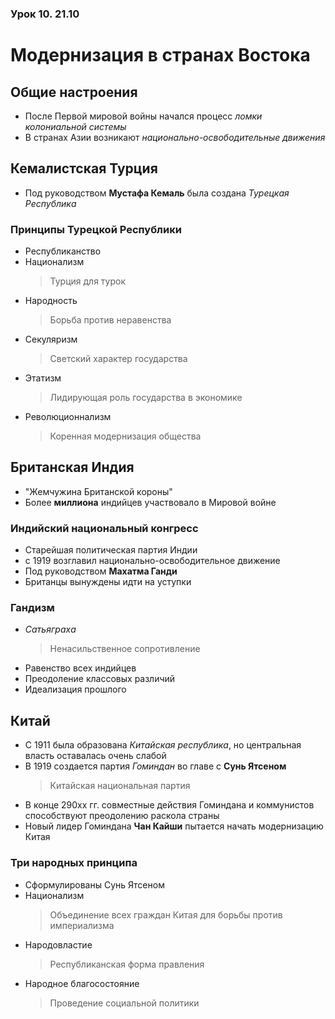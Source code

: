 ### Урок 10. 21.10

# Модернизация в странах Востока

## Общие настроения

* После Первой мировой войны начался процесс *ломки колониальной системы*
* В странах Азии возникают *национально-освободительные движения*

## Кемалистская Турция

* Под руководством **Мустафа Кемаль** была создана *Турецкая Республика*

### Принципы Турецкой Республики

* Республиканство
* Национализм
    > Турция для турок
* Народность
    > Борьба против неравенства
* Секуляризм
    > Светский характер государства
* Этатизм
    > Лидирующая роль государства в экономике
* Революционнализм
    > Коренная модернизация общества

## Британская Индия

* "Жемчужина Британской короны"
* Более **миллиона** индийцев участвовало в  Мировой войне

### Индийский национальный конгресс

* Старейшая политическая партия Индии
* с 1919 возглавил национально-освободительное движение
* Под руководством **Махатма Ганди**
* Британцы вынуждены идти на уступки

### Гандизм

* *Сатьяграха*
    > Ненасильственное сопротивление
* Равенство всех индийцев
* Преодоление классовых различий
* Идеализация прошлого

## Китай

* С 1911 была образована *Китайская республика*, но центральная власть оставалась очень слабой
* В 1919 создается партия *Гоминдан* во главе с **Сунь Ятсеном**
    > Китайская национальная партия
* В конце 290хх гг. совместные действия Гоминдана и коммунистов способствуют преодолению раскола страны
* Новый лидер Гоминдана **Чан Кайши** пытается начать модернизацию Китая

### Три народных принципа

* Сформулированы Сунь Ятсеном
* Национализм
    > Объединение всех граждан Китая для борьбы против империализма
* Народовластие
    > Республиканская форма правления
* Народное благосостояние
    > Проведение социальной политики